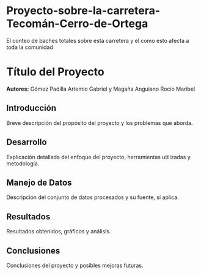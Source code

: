 # Proyecto-sobre-la-carretera-Tecomán-Cerro-de-Ortega
El conteo de baches totales sobre esta carretera y el como esto afecta a toda la comunidad
# Título del Proyecto
**Autores:** Gómez Padilla Artemio Gabriel y Magaña Anguiano Rocío Maribel

## Introducción
Breve descripción del propósito del proyecto y los problemas que aborda.

## Desarrollo
Explicación detallada del enfoque del proyecto, herramientas utilizadas y metodología.

## Manejo de Datos
Descripción del conjunto de datos procesados y su fuente, si aplica.

## Resultados
Resultados obtenidos, gráficos y análisis.

## Conclusiones
Conclusiones del proyecto y posibles mejoras futuras.
